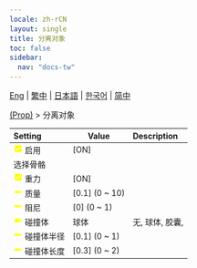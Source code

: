 ```yaml
---
locale: zh-rCN
layout: single
title: 分离对象
toc: false
sidebar:
  nav: "docs-tw"
---
```

[Eng](/dancexr/menu/2025.4/prop/detach_object) | [繁中](/tw/dancexr/menu/2025.4/prop/detach_object) | [日本語](/jp/dancexr/menu/2025.4/prop/detach_object) | [한국어](/kr/dancexr/menu/2025.4/prop/detach_object) | [简中](/zh/dancexr/menu/2025.4/prop/detach_object)

[(Prop)](../menu#(Prop)) > 分离对象



| Setting | Value | Description |
| :--- | --- | :--- |
|<nobr> ![check_on icon](/images/icon/ic_check_on.png)  启用</nobr>| [ON] | 
|<nobr> 选择骨骼</nobr>|| 
|<nobr> ![check_on icon](/images/icon/ic_check_on.png)  重力</nobr>| [ON] | 
|<nobr> ![slider icon](/images/icon/ic_slider.png)  质量</nobr>| [0.1] (0 ~ 10) | 
|<nobr> ![slider icon](/images/icon/ic_slider.png)  阻尼</nobr>| [0] (0 ~ 1) | 
|<nobr> ![toggle_on icon](/images/icon/ic_toggle_on.png)  碰撞体</nobr>| 球体 | 无, 球体, 胶囊, 
|<nobr> ![slider icon](/images/icon/ic_slider.png)  碰撞体半径</nobr>| [0.1] (0 ~ 1) | 
|<nobr> ![slider icon](/images/icon/ic_slider.png)  碰撞体长度</nobr>| [0.3] (0 ~ 2) | 
